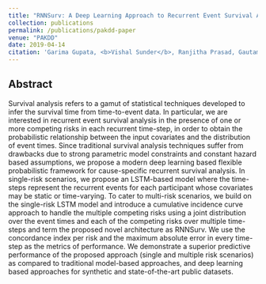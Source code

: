 ```yaml
---
title: "RNNSurv: A Deep Learning Approach to Recurrent Event Survival Analysis with Competing Risks"
collection: publications
permalink: /publications/pakdd-paper
venue: "PAKDD"
date: 2019-04-14
citation: 'Garima Gupata, <b>Vishal Sunder</b>, Ranjitha Prasad, Gautam Shroff. <i>The 23rd Pacific-Asia Conference on Knowledge Discovery and Data Mining.</i> <b>PAKDD 2019</b>.'
---  
```


## Abstract
Survival analysis refers to a gamut of statistical techniques developed to infer the survival time from time-to-event data. In particular, we are interested in recurrent event survival analysis in the presence of one or more competing risks in each recurrent time-step, in order to obtain the probabilistic relationship between the input covariates and the distribution of event times. Since traditional survival analysis techniques suffer from drawbacks due to strong parametric model constraints and constant hazard based assumptions, we propose a modern deep learning based flexible probabilistic framework for cause-specific recurrent survival analysis. In single-risk scenarios, we propose an LSTM-based model where the time-steps represent the recurrent events for each participant whose covariates may be static or time-varying. To cater to multi-risk scenarios, we build on the single-risk LSTM model and introduce a cumulative incidence curve approach to handle the multiple competing risks using a joint distribution over the event times and each of the competing risks over multiple time-steps and term the proposed novel architecture as RNNSurv. We use the concordance index per risk and the maximum absolute error in every time-step as the metrics of performance. We demonstrate a superior predictive performance of the proposed approach (single and multiple risk scenarios) as compared to traditional model-based approaches, and deep learning based approaches for synthetic and state-of-the-art public datasets.
